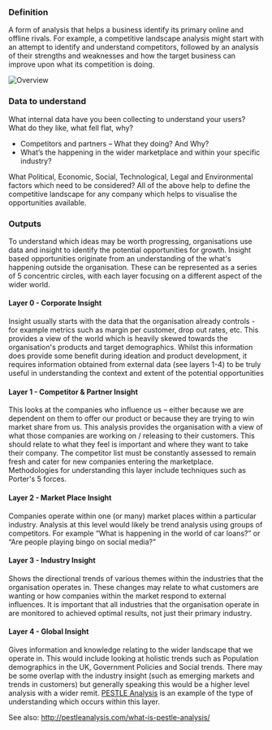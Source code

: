 ### Definition

A form of analysis that helps a business identify its primary online and offline rivals. For example, a competitive landscape analysis might start with an attempt to identify and understand competitors, followed by an analysis of their strengths and weaknesses and how the target business can improve upon what its competition is doing.

![Overview](https://github.com/bad-tools/3d.tools/raw/master/RRPD/images/figures/cl1.jpeg)

### Data to understand

What internal data have you been collecting to understand your users? What do they like, what fell flat, why?

- Competitors and partners – What they doing?  And Why?
- What’s the happening in the wider marketplace and within your specific industry? 

What Political, Economic, Social, Technological, Legal and Environmental factors which need to be considered?
All of the above help to define the competitive landscape for any company which helps to visualise the opportunities available.

### Outputs

To understand which ideas may be worth progressing, organisations use data and insight to identify the potential opportunities for growth. Insight based opportunities originate from an understanding of the what's happening outside the organisation. These can be represented as a series of 5 concentric circles, with each layer focusing on a different aspect of the wider world.

#### Layer 0 - Corporate Insight

Insight usually starts with the data that the organisation already controls - for example metrics such as margin per customer, drop out rates, etc. This provides a view of the world which is heavily skewed towards the organisation's products and target demographics. Whilst this information does provide some benefit during ideation and product development, it requires information obtained from external data (see layers 1-4) to be truly useful in understanding the context and extent of the potential opportunities

#### Layer 1 - Competitor & Partner Insight

This looks at the companies who influence us – either because we are dependent on them to offer our product or because they are trying to win market share from us. This analysis provides the organisation with a view of what those companies are working on / releasing to their customers. This should relate to what they feel is important and where they want to take their company.  The competitor list must be constantly assessed to remain fresh and cater for new companies entering the marketplace. Methodologies for understanding this layer include techniques such as Porter's 5 forces.

#### Layer 2 - Market Place Insight

Companies operate within one (or many) market places within a particular industry.  Analysis at this level would likely be trend analysis using groups of competitors. For example “What is happening in the world of car loans?” or “Are people playing bingo on social media?”

#### Layer 3 - Industry Insight

Shows the directional trends of various themes within the industries that the organisation operates in.  These changes may relate to what customers are wanting or how companies within the market respond to external influences. It is important that all industries that the organisation operate in are monitored to achieved optimal results, not just their primary industry.

#### Layer 4 - Global Insight

Gives information and knowledge relating to the wider landscape that we operate in. This would include looking at holistic trends such as Population demographics in the UK, Government Policies and Social trends. There may be some overlap with the industry insight (such as emerging markets and trends in customers) but generally speaking this would be a higher level analysis with a wider remit. [PESTLE Analysis](http://pestleanalysis.com/what-is-pestle-analysis/) is an example of the type of understanding which occurs within this layer.

See also: <http://pestleanalysis.com/what-is-pestle-analysis/>
